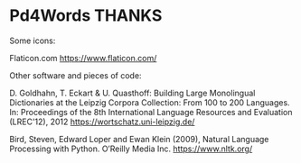 Pd4Words THANKS
===============

Some icons:

Flaticon.com
<https://www.flaticon.com/>

Other software and pieces of code:

D. Goldhahn, T. Eckart & U. Quasthoff: Building Large Monolingual Dictionaries at the Leipzig Corpora Collection: From 100 to 200 Languages.
In: Proceedings of the 8th International Language Resources and Evaluation (LREC'12), 2012
<https://wortschatz.uni-leipzig.de/>

Bird, Steven, Edward Loper and Ewan Klein (2009), Natural Language Processing with Python. O’Reilly Media Inc.
<https://www.nltk.org/>
